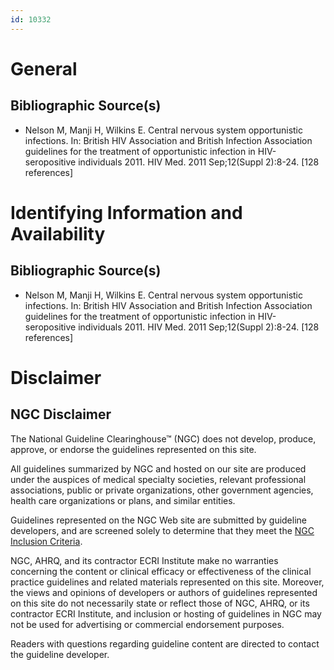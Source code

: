 ```yaml
---
id: 10332
---
```


# General

## Bibliographic Source(s)

- Nelson M, Manji H, Wilkins E. Central nervous system opportunistic infections. In: British HIV Association and British Infection Association guidelines for the treatment of opportunistic infection in HIV-seropositive individuals 2011. HIV Med. 2011 Sep;12(Suppl 2):8-24. [128 references]

# Identifying Information and Availability

## Bibliographic Source(s)

- Nelson M, Manji H, Wilkins E. Central nervous system opportunistic infections. In: British HIV Association and British Infection Association guidelines for the treatment of opportunistic infection in HIV-seropositive individuals 2011. HIV Med. 2011 Sep;12(Suppl 2):8-24. [128 references]

# Disclaimer

## NGC Disclaimer

The National Guideline Clearinghouse™ (NGC) does not develop, produce, approve, or endorse the guidelines represented on this site.

All guidelines summarized by NGC and hosted on our site are produced under the auspices of medical specialty societies, relevant professional associations, public or private organizations, other government agencies, health care organizations or plans, and similar entities.

Guidelines represented on the NGC Web site are submitted by guideline developers, and are screened solely to determine that they meet the [NGC Inclusion Criteria](/help-and-about/summaries/inclusion-criteria).

NGC, AHRQ, and its contractor ECRI Institute make no warranties concerning the content or clinical efficacy or effectiveness of the clinical practice guidelines and related materials represented on this site. Moreover, the views and opinions of developers or authors of guidelines represented on this site do not necessarily state or reflect those of NGC, AHRQ, or its contractor ECRI Institute, and inclusion or hosting of guidelines in NGC may not be used for advertising or commercial endorsement purposes.

Readers with questions regarding guideline content are directed to contact the guideline developer.

